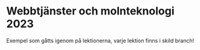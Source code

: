 # Webbtjänster och molnteknologi 2023

Exempel som gåtts igenom på lektionerna, varje lektion finns i skild branch!
